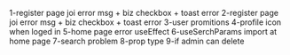 1-register page joi error msg + biz checkbox + toast error
2-register page joi error msg + biz checkbox + toast error
3-user promitions
4-profile icon when loged in
5-home page error useEffect
6-useSerchParams import at home page
7-search problem
8-prop type
9-if admin can delete
